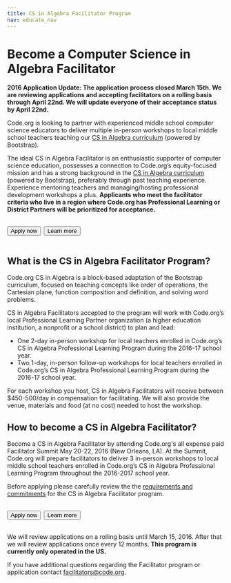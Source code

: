 ```yaml
---
title: CS in Algebra Facilitator Program
nav: educate_nav
---
```

# Become a Computer Science in Algebra Facilitator
**2016 Application Update: The application process closed March 15th. We are reviewing applications and accepting facilitators on a rolling basis through April 22nd. We will update everyone of their acceptance status by April 22nd.**

Code.org is looking to partner with experienced middle school computer science educators to deliver multiple in-person workshops to local middle school teachers teaching our [CS in Algebra curriculum](https://code.org/curriculum/algebra) (powered by Bootstrap). 

The ideal CS in Algebra Facilitator is an enthusiastic supporter of computer science education, possesses a connection to Code.org’s equity-focused mission and has a strong background in the [CS in Algebra curriculum](https://code.org/curriculum/algebra) (powered by Bootstrap), preferably through past teaching experience. Experience mentoring teachers and managing/hosting professional development workshops a plus. **Applicants who meet the facilitator criteria who live in a region where Code.org has Professional Learning or District Partners will be prioritized for acceptance.**
<br/>
<br/>

[<button>Apply now</button>](https://docs.google.com/a/code.org/forms/d/1C2oECZ04B1406j4x_7sKcRHGdPLmxILVFm463M5MigU/viewform)&nbsp;&nbsp;[<button>Learn more</button>](https://docs.google.com/document/d/1EBZG37H0iYzwYrG32RGRfZHIQBXW9fmWzLABuWd-QAY/pub)
<br/>
<br/>

## What is the CS in Algebra Facilitator Program?
Code.org CS in Algebra is a block-based adaptation of the Bootstrap curriculum, focused on teaching concepts like order of operations, the Cartesian plane, function composition and definition, and solving word problems.

CS in Algebra Facilitators accepted to the program will work with Code.org’s local Professional Learning Partner organization (a higher education institution, a nonprofit or a school district) to plan and lead:

- One 2-day in-person workshop for local teachers enrolled in Code.org’s CS in Algebra Professional Learning Program during the 2016-17 school year.
- Two 1-day, in-person follow-up workshops for local teachers enrolled in Code.org’s CS in Algebra Professional Learning Program during the 2016-17 school year.


For each workshop you host, CS in Algebra Facilitators will receive between $450-500/day in compensation for facilitating. We will also provide the venue, materials and food (at no cost) needed to host the workshop.


## How to become a CS in Algebra Facilitator?
Become a CS in Algebra Facilitator by attending Code.org's all expense paid Facilitator Summit May 20-22, 2016 (New Orleans, LA). At the Summit, Code.org will prepare facilitators to deliver 3 in-person workshops to local middle school teachers enrolled in Code.org’s CS in Algebra Professional Learning Program throughout the 2016-2017 school year. 

Before applying please carefully review the the [requirements and commitments](https://docs.google.com/document/d/1EBZG37H0iYzwYrG32RGRfZHIQBXW9fmWzLABuWd-QAY/pub) for the CS in Algebra Facilitator program.
<br/>
<br/>

[<button>Apply now</button>](https://docs.google.com/a/code.org/forms/d/1C2oECZ04B1406j4x_7sKcRHGdPLmxILVFm463M5MigU/viewform)&nbsp;&nbsp;[<button>Learn more</button>](https://docs.google.com/document/d/1EBZG37H0iYzwYrG32RGRfZHIQBXW9fmWzLABuWd-QAY/pub)
<br/>
<br/>

We will review applications on a rolling basis until March 15, 2016. After that we will review applications once every 12 months. **This program is currently only operated in the US.**

If you have additional questions regarding the Facilitator program or application contact [facilitators@code.org](facilitators@code.org).

